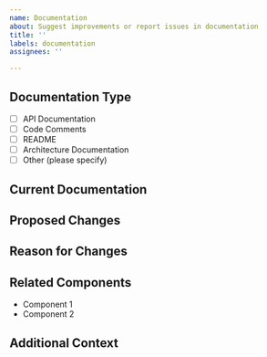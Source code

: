 ```yaml
---
name: Documentation
about: Suggest improvements or report issues in documentation
title: ''
labels: documentation
assignees: ''

---
```


## Documentation Type
<!-- Loại tài liệu cần cập nhật -->
- [ ] API Documentation
- [ ] Code Comments
- [ ] README
- [ ] Architecture Documentation
- [ ] Other (please specify)

## Current Documentation
<!-- Mô tả tài liệu hiện tại -->

## Proposed Changes
<!-- Mô tả những thay đổi đề xuất -->

## Reason for Changes
<!-- Giải thích lý do cần thay đổi -->

## Related Components
<!-- Liệt kê các thành phần liên quan -->
- Component 1
- Component 2

## Additional Context
<!-- Thêm các thông tin bổ sung nếu cần -->
